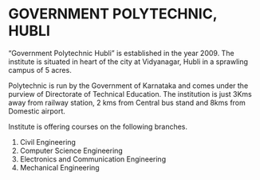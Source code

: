 <html>
<body>
<H1>GOVERNMENT POLYTECHNIC, HUBLI</H1>

<p>“Government Polytechnic Hubli” is established in the year 2009. The institute is situated in heart of the city at Vidyanagar, Hubli in a sprawling campus of 5 acres.

Polytechnic is run by the Government of Karnataka and comes under the purview of Directorate of Technical Education.  The institution is just 3Kms away from railway station, 2 kms from Central bus stand and 8kms from Domestic airport.

Institute is offering courses on the following branches.

 1. Civil Engineering
2. Computer Science Engineering
3. Electronics and Communication Engineering
4. Mechanical Engineering </p>
</body>
</html>
<imgsrc="gpt.jpeg">

